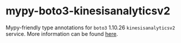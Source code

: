 # mypy-boto3-kinesisanalyticsv2

Mypy-friendly type annotations for `boto3` 1.10.26 `kinesisanalyticsv2` service.
More information can be found [here](https://github.com/vemel/mypy_boto3).